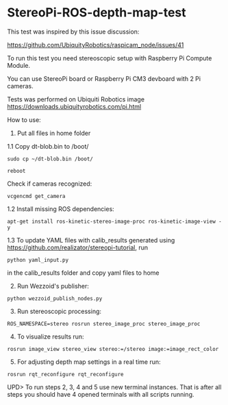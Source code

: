 # StereoPi-ROS-depth-map-test

This test was inspired by this issue discussion:

https://github.com/UbiquityRobotics/raspicam_node/issues/41

To run this test you need stereoscopic setup with Raspberry Pi Compute Module.

You can use StereoPi board or Raspberry Pi CM3 devboard with 2 Pi cameras.

Tests was performed on Ubiquiti Robotics image https://downloads.ubiquityrobotics.com/pi.html

How to use:

1. Put all files in home folder 

1.1 Copy dt-blob.bin to /boot/ 
    
`sudo cp ~/dt-blob.bin /boot/`

`reboot`

Check if cameras recognized: 

`vcgencmd get_camera`

1.2 Install missing ROS dependencies: 

`apt-get install ros-kinetic-stereo-image-proc ros-kinetic-image-view -y`

1.3 To update YAML files with calib_results generated using https://github.com/realizator/stereopi-tutorial, run 

`python yaml_input.py`

in the calib_results folder and copy yaml files to home 

2. Run Wezzoid's publisher:

`python wezzoid_publish_nodes.py`

3. Run stereoscopic processing:

`ROS_NAMESPACE=stereo rosrun stereo_image_proc stereo_image_proc`

4. To visualize results run:

`rosrun image_view stereo_view stereo:=/stereo image:=image_rect_color`

5. For adjusting depth map settings in a real time run:

`rosrun rqt_reconfigure rqt_reconfigure` 

UPD> To run steps 2, 3, 4 and 5 use new terminal instances. That is after all steps you should have 4 opened terminals with all scripts running.
